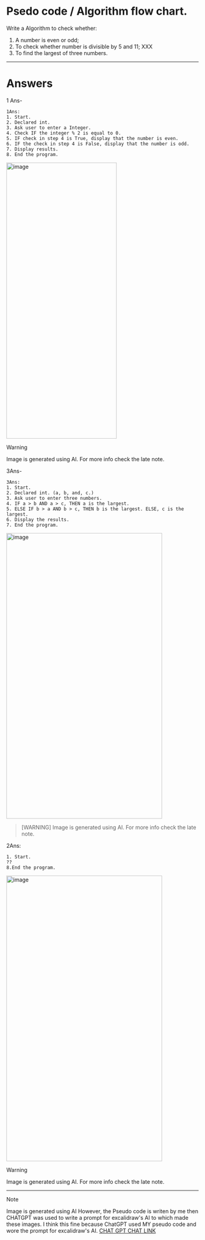 # Psedo code / Algorithm flow chart.

Write a Algorithm to check whether: 
1. A number is even or odd;
2. To check whether number is divisible by 5 and 11; XXX
3.  To find the largest of three numbers.

--------------------------------

# Answers

1 Ans-
```
1Ans:
1. Start.
2. Declared int.   
3. Ask user to enter a Integer. 
4. Check IF the integer % 2 is equal to 0.
5. IF check in step 4 is True, display that the number is even.
6. IF the check in step 4 is False, display that the number is odd.   
7. Display results.
8. End the program.
```
<img width="289" height="722" alt="image" src="https://github.com/user-attachments/assets/8b2b4d92-7033-4405-b913-0866ecce95f0" />

> [!WARNING]
> Image is generated using AI. For more info check the late note.


3Ans- 

 ```
3Ans:
1. Start.
2. Declared int. (a, b, and, c.)    
3. Ask user to enter three numbers.
4. IF a > b AND a > c, THEN a is the largest.
5. ELSE IF b > a AND b > c, THEN b is the largest. ELSE, c is the largest.      
6. Display the results.
7. End the program.          
```
<img width="408" height="747" alt="image" src="https://github.com/user-attachments/assets/5bcfd3a1-140f-4246-85f7-ff1bb04529ab" />

> [WARNING]
> Image is generated using AI. For more info check the late note.


  

2Ans: 
```
1. Start.
??
8.End the program.

 ````
<img width="408" height="747" alt="image" src="??" />

> [!WARNING]
> Image is generated using AI. For more info check the late note.

-----

> [!NOTE]
> Image is generated using AI However, the Pseudo code is writen by me then CHATGPT was used to write a prompt for excalidraw's AI to which made  these images. I think this fine because ChatGPT used MY pseudo code and wore the prompt for excalidraw's AI. [CHAT GPT CHAT LINK](https://chatgpt.com/share/68e3ec4d-6828-800b-befc-c0f47b449ffa)


